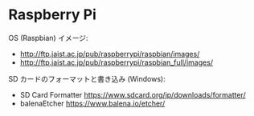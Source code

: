 # Raspberry Pi

OS (Raspbian) イメージ:

- http://ftp.jaist.ac.jp/pub/raspberrypi/raspbian/images/
- http://ftp.jaist.ac.jp/pub/raspberrypi/raspbian_full/images/

SD カードのフォーマットと書き込み (Windows):

- SD Card Formatter https://www.sdcard.org/jp/downloads/formatter/
- balenaEtcher https://www.balena.io/etcher/
